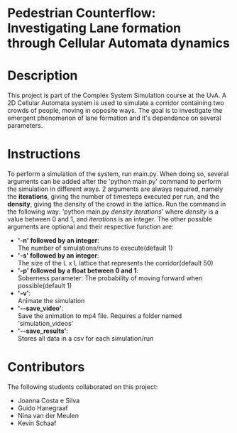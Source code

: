 # Pedestrian Counterflow: Investigating Lane formation through Cellular Automata dynamics

# Description
This project is part of the Complex System Simulation course at the UvA. A 2D Cellular Automata system is used to simulate a corridor containing two crowds of people, moving in opposite ways. The goal is to investigate the emergent phenomenon of lane formation and it's dependance on several parameters. 

# Instructions 
To perform a simulation of the system, run main.py. When doing so, several arguments can be added after the 'python main.py' command to perform the simulation in different ways. 2 arguments are always required, namely the **iterations**, giving the number of timesteps executed per run, and the **density**, giving the density of the crowd in the lattice. Run the command in the following way: 'python main.py *density iterations*' where *density* is a value between 0 and 1, and *iterations* is an integer. The other possible arguments are optional and their respective function are: 
- **'-n' followed by an integer**:\
The number of simulations/runs to execute(default 1)
- **'-s' followed by an integer**:\
The size of the L x L lattice that represents the corridor(default 50)
- **'-p' followed by a float between 0 and 1**:\
Soberness parameter: The probability of moving forward when possible(default 1)
- **'-v'**:\
Animate the simulation
- **'--save_video'**:\
Save the animation to mp4 file. Requires a folder named 'simulation_videos'
- **'--save_results'**:\
Stores all data in a csv for each simulation/run

# Contributors 
The following students collaborated on this project:
- Joanna Costa e Silva 
- Guido Hanegraaf
- Nina van der Meulen 
- Kevin Schaaf